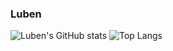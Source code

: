 ### Luben

![Luben's GitHub stats](https://github-readme-stats.vercel.app/api?username=67x18&show_icons=true&theme=dark)
![Top Langs](https://github-readme-stats.vercel.app/api/top-langs/?username=67x18&layout=compact)
